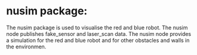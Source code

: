 # nusim package:
The nusim package is used to visualise the red and blue robot. The nusim node publishes fake_sensor and laser_scan data. The nusim node provides a simulation for the red and blue robot and for other obstacles and walls in the environmen.